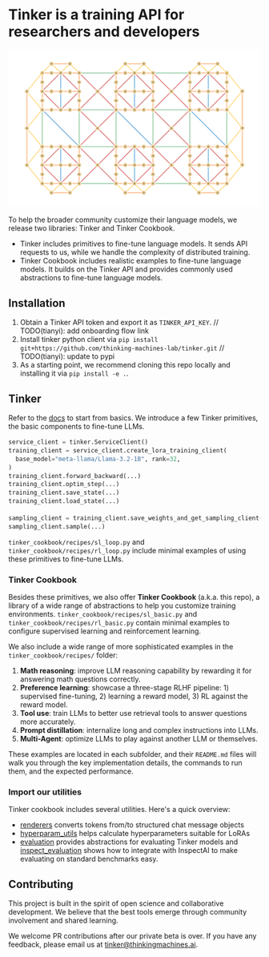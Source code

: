 # Tinker is a training API for researchers and developers

![Tinker Cover](tinker-cover.png)

To help the broader community customize their language models, we release two libraries: Tinker and Tinker Cookbook.
- Tinker includes primitives to fine-tune language models. It sends API requests to us, while we handle the complexity of distributed training.
- Tinker Cookbook includes realistic examples to fine-tune language models. It builds on the Tinker API and provides commonly used abstractions to fine-tune language models.

## Installation

1. Obtain a Tinker API token and export it as `TINKER_API_KEY`. // TODO(tianyi): add onboarding flow link
2. Install tinker python client via `pip install git+https://github.com/thinking-machines-lab/tinker.git` // TODO(tianyi): update to pypi
3. As a starting point, we recommend cloning this repo locally and installing it via `pip install -e .`.

## Tinker

Refer to the [docs](https://tinker-docs.thinkingmachines.ai/training-sampling) to start from basics.
We introduce a few Tinker primitives, the basic components to fine-tune LLMs.

```python
service_client = tinker.ServiceClient()
training_client = service_client.create_lora_training_client(
  base_model="meta-llama/Llama-3.2-1B", rank=32,
)
training_client.forward_backward(...)
training_client.optim_step(...)
training_client.save_state(...)
training_client.load_state(...)

sampling_client = training_client.save_weights_and_get_sampling_client(name="my_model")
sampling_client.sample(...)
```

`tinker_cookbook/recipes/sl_loop.py` and `tinker_cookbook/recipes/rl_loop.py` include minimal examples of using these primitives to fine-tune LLMs.

### Tinker Cookbook

Besides these primitives, we also offer **Tinker Cookbook** (a.k.a. this repo), a library of a wide range of abstractions to help you customize training environments.
`tinker_cookbook/recipes/sl_basic.py` and `tinker_cookbook/recipes/rl_basic.py` contain minimal examples to configure supervised learning and reinforcement learning.

We also include a wide range of more sophisticated examples in the `tinker_cookbook/recipes/` folder:
1. **Math reasoning**: improve LLM reasoning capability by rewarding it for answering math questions correctly.
2. **Preference learning**: showcase a three-stage RLHF pipeline: 1) supervised fine-tuning, 2) learning a reward model, 3) RL against the reward model.
3. **Tool use**: train LLMs to better use retrieval tools to answer questions more accurately.
4. **Prompt distillation**: internalize long and complex instructions into LLMs.
5. **Multi-Agent**: optimize LLMs to play against another LLM or themselves.

These examples are located in each subfolder, and their `README.md` files will walk you through the key implementation details, the commands to run them, and the expected performance.

### Import our utilities

Tinker cookbook includes several utilities. Here's a quick overview:
- [renderers](tinker_cookbook/renderers.py) converts tokens from/to structured chat message objects
- [hyperparam_utils](tinker_cookbook/hyperparam_utils.py) helps calculate hyperparameters suitable for LoRAs
- [evaluation](tinker_cookbook/evaluators.py) provides abstractions for evaluating Tinker models and [inspect_evaluation](tinker_cookbook/inspect_evaluators.py) shows how to integrate with InspectAI to make evaluating on standard benchmarks easy.

## Contributing

This project is built in the spirit of open science and collaborative development. We believe that the best tools emerge through community involvement and shared learning.

We welcome PR contributions after our private beta is over. If you have any feedback, please email us at tinker@thinkingmachines.ai.

